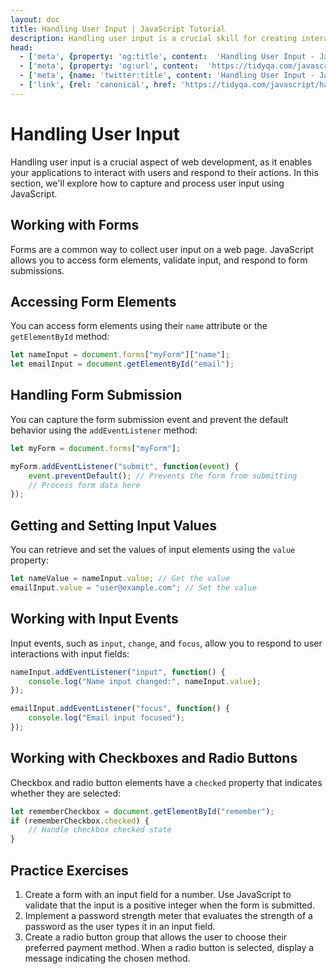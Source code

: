 ```yaml
---
layout: doc
title: Handling User Input | JavaScript Tutorial
description: Handling user input is a crucial skill for creating interactive and user-friendly web applications. By understanding how to work with forms, input events, and user choices, you can provide a seamless and engaging experience for your users.
head:
  - ['meta', {property: 'og:title', content:  'Handling User Input - JavaScript Tutorial' }]
  - ['meta', {property: 'og:url', content:  'https://tidyqa.com/javascript/handling-user-input/' }] 
  - ['meta', {name: 'twitter:title', content: 'Handling User Input - JavaScript Tutorial'}]
  - ['link', {rel: 'canonical', href: 'https://tidyqa.com/javascript/handling-user-input/'}]
---
```


# Handling User Input

Handling user input is a crucial aspect of web development, as it enables your applications to interact with users and respond to their actions. In this section, we'll explore how to capture and process user input using JavaScript.

## Working with Forms

Forms are a common way to collect user input on a web page. JavaScript allows you to access form elements, validate input, and respond to form submissions.

## Accessing Form Elements

You can access form elements using their `name` attribute or the `getElementById` method:

```javascript
let nameInput = document.forms["myForm"]["name"];
let emailInput = document.getElementById("email");
```

## Handling Form Submission

You can capture the form submission event and prevent the default behavior using the `addEventListener` method:

```javascript
let myForm = document.forms["myForm"];

myForm.addEventListener("submit", function(event) {
    event.preventDefault(); // Prevents the form from submitting
    // Process form data here
});
```

## Getting and Setting Input Values

You can retrieve and set the values of input elements using the `value` property:

```javascript
let nameValue = nameInput.value; // Get the value
emailInput.value = "user@example.com"; // Set the value
```

## Working with Input Events

Input events, such as `input`, `change`, and `focus`, allow you to respond to user interactions with input fields:

```javascript
nameInput.addEventListener("input", function() {
    console.log("Name input changed:", nameInput.value);
});

emailInput.addEventListener("focus", function() {
    console.log("Email input focused");
});
```

## Working with Checkboxes and Radio Buttons

Checkbox and radio button elements have a `checked` property that indicates whether they are selected:

```javascript
let rememberCheckbox = document.getElementById("remember");
if (rememberCheckbox.checked) {
    // Handle checkbox checked state
}
```

## Practice Exercises

1. Create a form with an input field for a number. Use JavaScript to validate that the input is a positive integer when the form is submitted.
2. Implement a password strength meter that evaluates the strength of a password as the user types it in an input field.
3. Create a radio button group that allows the user to choose their preferred payment method. When a radio button is selected, display a message indicating the chosen method.